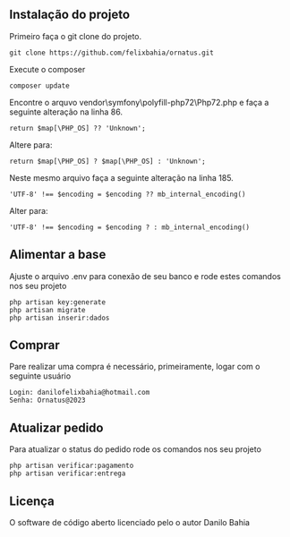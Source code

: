 

## Instalação do projeto

Primeiro faça o git clone do projeto. 
<!--sec data-title="Your first command: OS X and Linux" data-id="OSX_Linux_whoami" data-collapse=true ces-->

    git clone https://github.com/felixbahia/ornatus.git
    
<!--endsec-->
Execute o composer

<!--sec data-title="Your first command: OS X and Linux" data-id="OSX_Linux_whoami" data-collapse=true ces-->

    composer update
    
<!--endsec-->
Encontre o arquvo vendor\symfony\polyfill-php72\Php72.php e faça a seguinte alteração na linha 86. 

<!--sec data-title="Your first command: OS X and Linux" data-id="OSX_Linux_whoami" data-collapse=true ces-->

    return $map[\PHP_OS] ?? 'Unknown';
    
<!--endsec-->
Altere para:

<!--sec data-title="Your first command: OS X and Linux" data-id="OSX_Linux_whoami" data-collapse=true ces-->

    return $map[\PHP_OS] ? $map[\PHP_OS] : 'Unknown';
    
<!--endsec-->
Neste mesmo arquivo faça a seguinte alteração na linha 185.

<!--sec data-title="Your first command: OS X and Linux" data-id="OSX_Linux_whoami" data-collapse=true ces-->

    'UTF-8' !== $encoding = $encoding ?? mb_internal_encoding()
    
<!--endsec-->
Alter para:

<!--sec data-title="Your first command: OS X and Linux" data-id="OSX_Linux_whoami" data-collapse=true ces-->

    'UTF-8' !== $encoding = $encoding ? : mb_internal_encoding()
    
<!--endsec-->

## Alimentar a base

Ajuste o arquivo .env para conexão de seu banco e rode estes comandos nos seu projeto
<!--sec data-title="Your first command: OS X and Linux" data-id="OSX_Linux_whoami" data-collapse=true ces-->

    php artisan key:generate
    php artisan migrate
    php artisan inserir:dados
    
<!--endsec-->


## Comprar

Pare realizar uma compra é necessário, primeiramente, logar com o seguinte usuário
<!--sec data-title="Your first command: OS X and Linux" data-id="OSX_Linux_whoami" data-collapse=true ces-->

    Login: danilofelixbahia@hotmail.com
    Senha: Ornatus@2023
    
<!--endsec-->

  

## Atualizar pedido

Para atualizar o status do pedido rode os comandos nos seu projeto
<!--sec data-title="Your first command: OS X and Linux" data-id="OSX_Linux_whoami" data-collapse=true ces-->

    php artisan verificar:pagamento
    php artisan verificar:entrega
    
<!--endsec-->


## Licença

O software de código aberto licenciado pelo o autor Danilo Bahia
